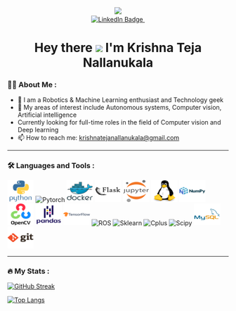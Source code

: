 <div id="header" align="center">
  <img src="https://media.giphy.com/media/M9gbBd9nbDrOTu1Mqx/giphy.gif" width="100"/>
</div>


<div id="badges" align="center">
  <a href="https://www.linkedin.com/in/krishna-teja-nallanukala/">
    <img src="https://img.shields.io/badge/LinkedIn-blue?style=for-the-badge&logo=linkedin&logoColor=white" alt="LinkedIn Badge"/>
  </a>
  <a href="https://komarev.com/ghpvc/?username=Krishnateja244">
    <img src="https://komarev.com/ghpvc/?username=Krishnateja244&style=flat-square&color=blue" alt=""/>
  </a>
</div>

<h1 align="center">
  Hey there
  <img src="https://media.giphy.com/media/hvRJCLFzcasrR4ia7z/giphy.gif" width="30px"/>
  I'm Krishna Teja Nallanukala
</h1>

### :man_student: About Me :
- :robot: I am a Robotics & Machine Learning enthusiast and Technology geek 
- :car: My areas of interest include Autonomous systems, Computer vision, Artificial intelligence
- Currently looking for full-time roles in the field of Computer vision and Deep learning
- 📫 How to reach me: krishnatejanallanukala@gmail.com

---

### :hammer_and_wrench: Languages and Tools :
<div>
  <img src="https://github.com/devicons/devicon/blob/master/icons/python/python-original-wordmark.svg" title="Python"  alt="Python" width="60" height="50"/>
  <img src="https://miro.medium.com/max/691/1*VSQ0XEywxSgZBwW05GsZtw.png" title="Pytorch"  alt="Pytorch" width="60" height="50"/>
  <img src="https://github.com/devicons/devicon/blob/master/icons/docker/docker-original-wordmark.svg" title="Docker"  alt="Docker" width="60" height="50"/>
  <img src="https://github.com/devicons/devicon/blob/master/icons/flask/flask-original-wordmark.svg" title="Flask"  alt="Flask" width="60" height="50"/>
  <img src="https://github.com/devicons/devicon/blob/master/icons/jupyter/jupyter-original-wordmark.svg" title="Jupyter"  alt="Jupyter" width="60" height="50"/>
  <img src="https://github.com/devicons/devicon/blob/master/icons/linux/linux-original.svg" title="Linux"  alt="Linux" width="60" height="50"/>
  <img src="https://github.com/devicons/devicon/blob/master/icons/numpy/numpy-original-wordmark.svg" title="Numpy"  alt="Numpy" width="60" height="50"/>
  <img src="https://github.com/devicons/devicon/blob/master/icons/opencv/opencv-original-wordmark.svg" title="OpenCv"  alt="OpenCv" width="60" height="50"/>
  <img src="https://github.com/devicons/devicon/blob/master/icons/pandas/pandas-original-wordmark.svg" title="Pandas"  alt="Pandas" width="60" height="50"/>
  <img src="https://github.com/devicons/devicon/blob/master/icons/tensorflow/tensorflow-original-wordmark.svg" title="Tensorflow"  alt="Tensorflow" width="60" height="50"/>
  <img src="https://docs.pickit3d.com/en/2.0/_images/ros-logo.png" title="ROS"  alt="ROS" width="80" height="40"/>
  <img src="https://camo.githubusercontent.com/42ecfd00d0ac620402800cba923bc7ba75b20dd14f60debddc007ccf427e41d7/68747470733a2f2f626c6f672e6b616b616f63646e2e6e65742f646e2f626b65575a4b2f62747149537536725156692f56546355584b4976726f76536855714e3265364a706b2f696d672e706e67" title="Sklearn"  alt="Sklearn" width="80" height="40"/>
  <img src="https://upload.wikimedia.org/wikipedia/commons/thumb/1/18/ISO_C%2B%2B_Logo.svg/1822px-ISO_C%2B%2B_Logo.svg.png" title="Cplus"  alt="Cplus" width="60" height="50"/>
  <img src="https://www.fullstackpython.com/img/logos/scipy.png" title="Scipy"  alt="Scipy" width="80" height="40"/>
  <img src="https://github.com/devicons/devicon/blob/master/icons/mysql/mysql-original-wordmark.svg" title="MySQL"  alt="MySQL" width="60" height="50"/>
  <img src="https://github.com/devicons/devicon/blob/master/icons/git/git-original-wordmark.svg" title="Git" **alt="Git" width="60" height="50"/>
  
</div>

---

### :fire: My Stats :
[![GitHub Streak](http://github-readme-streak-stats.herokuapp.com?user=krishnateja244&theme=dark&background=000000)](https://git.io/streak-stats)


[![Top Langs](https://github-readme-stats.vercel.app/api/top-langs/?username=krishnateja244&layout=compact&theme=vision-friendly-dark)](https://github.com/anuraghazra/github-readme-stats)
